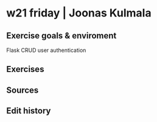 # w21 friday | Joonas Kulmala

## Exercise goals & enviroment

Flask CRUD user authentication

## Exercises

## Sources

## Edit history

